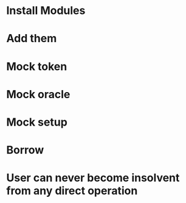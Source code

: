 # Install Modules
# Add them
# Mock token
# Mock oracle
# Mock setup
# Borrow
# User can never become insolvent from any direct operation